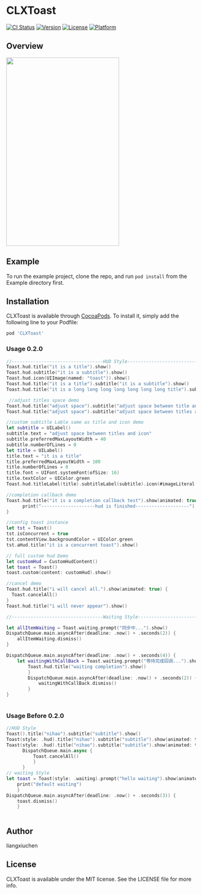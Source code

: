 # CLXToast

[![CI Status](http://img.shields.io/travis/liangxiu.chen.cn@gmail.com/CLXToast.svg?style=flat)](https://travis-ci.org/liangxiu.chen.cn@gmail.com/CLXToast)
[![Version](https://img.shields.io/cocoapods/v/CLXToast.svg?style=flat)](http://cocoapods.org/pods/CLXToast)
[![License](https://img.shields.io/cocoapods/l/CLXToast.svg?style=flat)](http://cocoapods.org/pods/CLXToast)
[![Platform](https://img.shields.io/cocoapods/p/CLXToast.svg?style=flat)](http://cocoapods.org/pods/CLXToast)

## Overview

<img width = "300" height = "500" src="https://github.com/liangxiuchen/CLXToast/blob/master/DocumentAssets/ToastDemo.gif" />

## Example

To run the example project, clone the repo, and run `pod install` from the Example directory first.

## Installation

CLXToast is available through [CocoaPods](http://cocoapods.org). To install
it, simply add the following line to your Podfile:

```ruby
pod 'CLXToast'
```

### Usage 0.2.0

```swift
//----------------------------------HUD Style--------------------------------------------
Toast.hud.title("it is a title").show()
Toast.hud.subtitle("it is a subtitle").show()
Toast.hud.icon(UIImage(named: "toast")).show()
Toast.hud.title("it is a title").subtitle("it is a subtitle").show()
Toast.hud.title("it is a long long long long long long long title").subtitle("it is a long long long long long long long long long long long longsubtitle").icon(#imageLiteral(resourceName: "toast")).show()

 //adjust titles space demo
Toast.hud.title("adjust space").subtitle("adjust space between title and subtitle").interTitlesSpacing(10).show()
Toast.hud.title("adjust space").subtitle("adjust space between titles and icon").icon(#imageLiteral(resourceName: "toast")).interTitlesIconSpacing(10).show()

//custom subtitle Lable same as title and icon demo
let subtitle = UILabel()
subtitle.text = "adjust space between titles and icon"
subtitle.preferredMaxLayoutWidth = 40
subtitle.numberOfLines = 0
let title = UILabel()
title.text = "it is a title"
title.preferredMaxLayoutWidth = 100
title.numberOfLines = 0
title.font = UIFont.systemFont(ofSize: 16)
title.textColor = UIColor.green
Toast.hud.titleLabel(title).subtitleLabel(subtitle).icon(#imageLiteral(resourceName: "toast")).show()

//completion callback demo
Toast.hud.title("it is a completion callback test").show(animated: true) {
      print("--------------------hud is finished--------------------")
}

//config toast instance        
let tst = Toast()        
tst.isConcurrent = true        
tst.contentView.backgroundColor = UIColor.green        
tst.aHud.title("it is a concurrent toast").show()

// full custom hud Demo        
let customHud = CustomHudContent()        
let toast = Toast()
toast.custom(content: customHud).show()

//cancel demo
Toast.hud.title("i will cancel all.").show(animated: true) {
  Toast.cancelAll()
}
Toast.hud.title("i will never appear").show()

//----------------------------------Waiting Style--------------------------------------------

let allItemWaiting = Toast.waiting.prompt("同步中...").show()
DispatchQueue.main.asyncAfter(deadline: .now() + .seconds(2)) {
    allItemWaiting.dismiss()
}

DispatchQueue.main.asyncAfter(deadline: .now() + .seconds(4)) {
    let waitingWithCallBack = Toast.waiting.prompt("等待完成回调...").show(animated: true) {
        Toast.hud.title("waiting completion").show()
        }
        DispatchQueue.main.asyncAfter(deadline: .now() + .seconds(2)) {
            waitingWithCallBack.dismiss()
        }
}
        
```

### Usage Before 0.2.0

```swift
//HUD Style
Toast().title("nihao").subtitle("subtitle").show()
Toast(style: .hud).title("nihao").subtitle("subtitle").show(animated: true)
Toast(style: .hud).title("nihao").subtitle("subtitle").show(animated: true) {
      DispatchQueue.main.async {
          Toast.cancelAll()
          }
      }
// waiting Style
let toast = Toast(style: .waiting).prompt("hello waiting").show(animated: false) {
    print("default waiting")
    }
DispatchQueue.main.asyncAfter(deadline: .now() + .seconds(3)) {
    toast.dismiss()
    }
   
```

## Author

liangxiuchen

## License

CLXToast is available under the MIT license. See the LICENSE file for more info.
